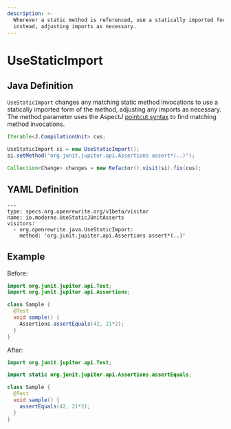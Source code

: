 ```yaml
---
description: >-
  Wherever a static method is referenced, use a statically imported form of it
  instead, adjusting imports as necessary.
---
```


# UseStaticImport

## Java Definition

`UseStaticImport` changes any matching static method invocations to use a statically imported form of the method, adjusting any imports as necessary. The method parameter uses the AspectJ [pointcut syntax](https://www.eclipse.org/aspectj/doc/next/progguide/language-joinPoints.html) to find matching method invocations.

```java
Iterable<J.CompilationUnit> cus;

UseStaticImport si = new UseStaticImport();
si.setMethod("org.junit.jupiter.api.Assertions assert*(..)");

Collection<Change> changes = new Refactor().visit(si).fix(cus);
```

## YAML Definition

```text
---
type: specs.org.openrewrite.org/v1beta/visitor
name: io.moderne.UseStaticJUnitAsserts
visitors:
  - org.openrewrite.java.UseStaticImport:
    method: 'org.junit.jupiter.api.Assertions assert*(..)'
```

## Example

Before:

```java
import org.junit.jupiter.api.Test;
import org.junit.jupiter.api.Assertions;

class Sample {
  @Test
  void sample() {
    Assertions.assertEquals(42, 21*2);
  }
}
```

After:

```java
import org.junit.jupiter.api.Test;

import static org.junit.jupiter.api.Assertions.assertEquals;

class Sample {
  @Test
  void sample() {
    assertEquals(42, 21*2);
  }
}
```

